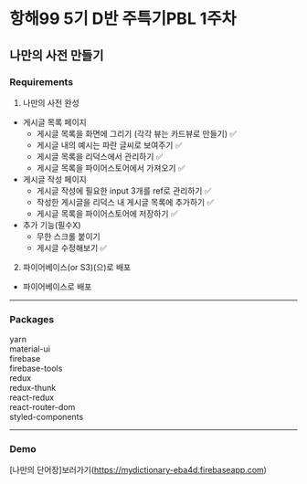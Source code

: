 # 항해99 5기 D반 주특기PBL 1주차
## 나만의 사전 만들기 

### Requirements

1. 나만의 사전 완성
- 게시글 목록 페이지
    - 게시글 목록을 화면에 그리기 (각각 뷰는 카드뷰로 만들기) 	:white_check_mark:
    - 게시글 내의 예시는 파란 글씨로 보여주기 :white_check_mark:
    - 게시글 목록을 리덕스에서 관리하기 :white_check_mark:
    - 게시글 목록을 파이어스토어에서 가져오기 :white_check_mark:
- 게시글 작성 페이지
    - 게시글 작성에 필요한 input 3개를 ref로 관리하기 :white_check_mark:
    - 작성한 게시글을 리덕스 내 게시글 목록에 추가하기 :white_check_mark:
    - 게시글 목록을 파이어스토어에 저장하기 :white_check_mark:
- 추가 기능(필수X)
    - 무한 스크롤 붙이기
    - 게시글 수정해보기 :white_check_mark:

2. 파이어베이스(or S3)(으)로 배포
- 파이어베이스로 배포
-----------
### Packages
yarn<br>
material-ui<br>
firebase<br>
firebase-tools<br>
redux<br>
redux-thunk<br>
react-redux<br>
react-router-dom<br>
styled-components

--------------
### Demo
[나만의 단어장]보러가기(https://mydictionary-eba4d.firebaseapp.com)

